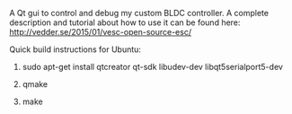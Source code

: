 A Qt gui to control and debug my custom BLDC controller. A complete description and tutorial about how to use it can be found here: http://vedder.se/2015/01/vesc-open-source-esc/

Quick build instructions for Ubuntu:

1. sudo apt-get install qtcreator qt-sdk libudev-dev libqt5serialport5-dev

2. qmake

3. make
